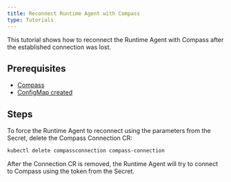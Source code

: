 ```yaml
---
title: Reconnect Runtime Agent with Compass
type: Tutorials
---
```


This tutorial shows how to reconnect the Runtime Agent with Compass after the established connection was lost.

## Prerequisites

- [Compass](https://github.com/kyma-incubator/compass)
- [ConfigMap created](#tutorials-configure-runtime-agent-with-compass)

## Steps

To force the Runtime Agent to reconnect using the parameters from the Secret, delete the Compass Connection CR:

```bash
kubectl delete compassconnection compass-connection
```

After the Connection CR is removed, the Runtime Agent will try to connect to Compass using the token from the Secret.
